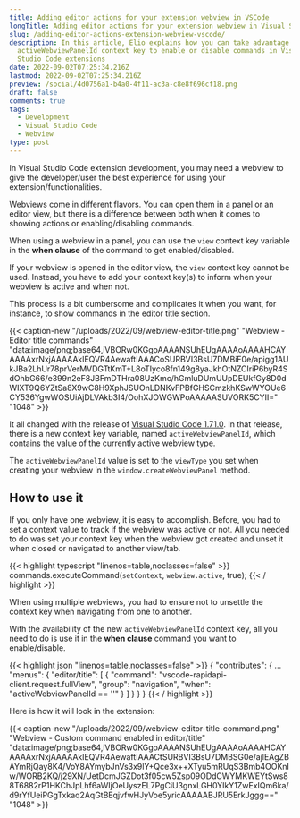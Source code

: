 ```yaml
---
title: Adding editor actions for your extension webview in VSCode
longTitle: Adding editor actions for your extension webview in Visual Studio Code
slug: /adding-editor-actions-extension-webview-vscode/
description: In this article, Elio explains how you can take advantage of the
  activeWebviewPanelId context key to enable or disable commands in Visual
  Studio Code extensions
date: 2022-09-02T07:25:34.216Z
lastmod: 2022-09-02T07:25:34.216Z
preview: /social/4d0756a1-b4a0-4f11-ac3a-c8e8f696cf18.png
draft: false
comments: true
tags:
  - Development
  - Visual Studio Code
  - Webview
type: post
---
```


In Visual Studio Code extension development, you may need a webview to give the developer/user the best experience for using your extension/functionalities.

Webviews come in different flavors. You can open them in a panel or an editor view, but there is a difference between both when it comes to showing actions or enabling/disabling commands.

When using a webview in a panel, you can use the `view` context key variable in the **when clause** of the command to get enabled/disabled.

If your webview is opened in the editor view, the `view` context key cannot be used. Instead, you have to add your context key(s) to inform when your webview is active and when not. 

This process is a bit cumbersome and complicates it when you want, for instance, to show commands in the editor title section.

{{< caption-new "/uploads/2022/09/webview-editor-title.png" "Webview - Editor title commands"  "data:image/png;base64,iVBORw0KGgoAAAANSUhEUgAAAAoAAAAHCAYAAAAxrNxjAAAAAklEQVR4AewaftIAAACoSURBVI3BsU7DMBiF0e/apigg1AUkJBa2LhUr78prVerMVDGTtKmT+L8oTIyco8fn149g8yaJkhOtNZCIriP6byR4SdOhbG66/e399n2eF8JBFmDTHra08UzKmc/hGmluDUmUUpDEUkfGy8D0dWIXT9Q6YZtSa8X9wC8H9XphJSUOnLDNKvFPBfGHSCmzkhKSwWYOUe6CY536YgwWOSUiAjDLVAkb3I4/OohXJOWGWPoAAAAASUVORK5CYII=" "1048" >}}

It all changed with the release of [Visual Studio Code 1.71.0](https://code.visualstudio.com/updates/v1_71#_new-activewebviewpanelid-context-key). In that release, there is a new context key variable, named `activeWebviewPanelId`, which contains the value of the currently active webview type.

The `activeWebviewPanelId` value is set to the `viewType` you set when creating your webview in the `window.createWebviewPanel` method.

## How to use it

If you only have one webview, it is easy to accomplish. Before, you had to set a context value to track if the webview was active or not. All you needed to do was set your context key when the webview got created and unset it when closed or navigated to another view/tab.

{{< highlight typescript "linenos=table,noclasses=false" >}}
commands.executeCommand(`setContext`, `webview.active`, true);
{{< / highlight >}}

When using multiple webviews, you had to ensure not to unsettle the context key when navigating from one to another.

With the availability of the new `activeWebviewPanelId` context key, all you need to do is use it in the **when clause** command you want to enable/disable.

{{< highlight json "linenos=table,noclasses=false" >}}
{
  "contributes": {
    ...
    "menus": {
      "editor/title": [
        {
          "command": "vscode-rapidapi-client.request.fullView",
          "group": "navigation",
          "when": "activeWebviewPanelId == '<viewType value>'"
        }
      ]
    }
  }
}
{{< / highlight >}}

Here is how it will look in the extension:

{{< caption-new "/uploads/2022/09/webview-editor-title-command.png" "Webview - Custom command enabled in editor&#x2F;title"  "data:image/png;base64,iVBORw0KGgoAAAANSUhEUgAAAAoAAAAHCAYAAAAxrNxjAAAAAklEQVR4AewaftIAAACtSURBVI3BsU7DMBSG0e/ajlEAgZBAYmRjQay8K4/VoY8AYmybJnVs3x9lY+Qce3x++XTyu5mRUqS3Bmb4OOKnIw/WORB2KQ/j29XN/UetDcmJGZDot3f05cw5Zsp09ODdCWYMKWEYtSws88T6882rP1HKChJpLhf6aWIjOeUyszEL7PgCiU3gnxLGH0YIkY1ZwExIQm6ka/d9rYfUeiPGgTxkaq2AqGtBEqjvfwHJyVoe5yricAAAAABJRU5ErkJggg==" "1048" >}}